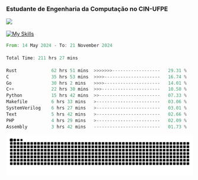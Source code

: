 
### Estudante de Engenharia da Computação no CIN-UFPE
<div>
      <!--<img width=400 src="https://github-readme-stats.vercel.app/api?username=Zed201&show_icons=true&theme=tokyonight" /-->
      <img width=400 src='https://leetcode.card.workers.dev/Zed201?theme=nord&font=baloo&extension=null' />
</div>


[![My Skills](https://skillicons.dev/icons?i=c,cpp,rust,py,java,neovim&theme=dark)](https://skillicons.dev)

<!--START_SECTION:waka-->

```rust
From: 14 May 2024 - To: 21 November 2024

Total Time: 211 hrs 27 mins

Rust             62 hrs 51 mins  >>>>>>>------------------   29.31 %
C                35 hrs 53 mins  >>>>---------------------   16.74 %
Go               30 hrs 2 mins   >>>>---------------------   14.01 %
C++              22 hrs 30 mins  >>>----------------------   10.50 %
Python           15 hrs 42 mins  >>-----------------------   07.33 %
Makefile         6 hrs 33 mins   >------------------------   03.06 %
SystemVerilog    6 hrs 27 mins   >------------------------   03.01 %
Text             5 hrs 42 mins   >------------------------   02.66 %
PHP              4 hrs 29 mins   >------------------------   02.09 %
Assembly         3 hrs 42 mins   -------------------------   01.73 %
```

<!--END_SECTION:waka-->

<picture>
  <source media="(prefers-color-scheme: dark)" srcset="https://github.com/Zed201/Zed201/blob/output/github-contribution-grid-snake-dark.svg" />
  <img alt="github-snake" src="https://github.com/Zed201/Zed201/blob/output/github-contribution-grid-snake-dark.svg" />
</picture>
